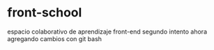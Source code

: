 # front-school
espacio colaborativo de aprendizaje front-end
segundo intento ahora agregando cambios con git bash
